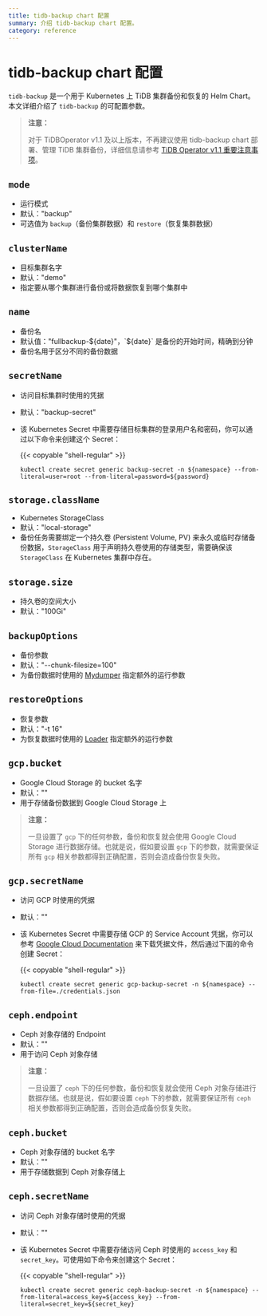 ```yaml
---
title: tidb-backup chart 配置
summary: 介绍 tidb-backup chart 配置。
category: reference
---
```


# tidb-backup chart 配置

`tidb-backup` 是一个用于 Kubernetes 上 TiDB 集群备份和恢复的 Helm Chart。本文详细介绍了 `tidb-backup` 的可配置参数。

> **注意：**
>
> 对于 TiDBOperator v1.1 及以上版本，不再建议使用 tidb-backup chart 部署、管理 TiDB 集群备份，详细信息请参考 [TiDB Operator v1.1 重要注意事项](notes-tidb-operator-v1.1.md)。

## `mode`

+ 运行模式
+ 默认："backup"
+ 可选值为 `backup`（备份集群数据）和 `restore`（恢复集群数据）

## `clusterName`

+ 目标集群名字
+ 默认："demo"
+ 指定要从哪个集群进行备份或将数据恢复到哪个集群中

## `name`

+ 备份名
+ 默认值："fullbackup-${date}"，`${date}` 是备份的开始时间，精确到分钟
+ 备份名用于区分不同的备份数据

## `secretName`

+ 访问目标集群时使用的凭据
+ 默认："backup-secret"
+ 该 Kubernetes Secret 中需要存储目标集群的登录用户名和密码，你可以通过以下命令来创建这个 Secret：

    {{< copyable "shell-regular" >}}

    ```shell
    kubectl create secret generic backup-secret -n ${namespace} --from-literal=user=root --from-literal=password=${password}
    ```

## `storage.className`

+ Kubernetes StorageClass
+ 默认："local-storage"
+ 备份任务需要绑定一个持久卷 (Persistent Volume, PV) 来永久或临时存储备份数据，`StorageClass` 用于声明持久卷使用的存储类型，需要确保该 `StorageClass` 在 Kubernetes 集群中存在。

## `storage.size`

+ 持久卷的空间大小
+ 默认："100Gi"

## `backupOptions`

+ 备份参数
+ 默认："--chunk-filesize=100"
+ 为备份数据时使用的 [Mydumper](https://github.com/maxbube/mydumper/blob/master/docs/mydumper_usage.rst#options) 指定额外的运行参数

## `restoreOptions`

+ 恢复参数
+ 默认："-t 16"
+ 为恢复数据时使用的 [Loader](https://pingcap.com/docs-cn/stable/loader-overview/) 指定额外的运行参数

## `gcp.bucket`

+ Google Cloud Storage 的 bucket 名字
+ 默认：""
+ 用于存储备份数据到 Google Cloud Storage 上

> **注意：**
>
> 一旦设置了 `gcp` 下的任何参数，备份和恢复就会使用 Google Cloud Storage 进行数据存储。也就是说，假如要设置 `gcp` 下的参数，就需要保证所有 `gcp` 相关参数都得到正确配置，否则会造成备份恢复失败。

## `gcp.secretName`

+ 访问 GCP 时使用的凭据
+ 默认：""
+ 该 Kubernetes Secret 中需要存储 GCP 的 Service Account 凭据，你可以参考 [Google Cloud Documentation](https://cloud.google.com/docs/authentication/production#obtaining_and_providing_service_account_credentials_manually) 来下载凭据文件，然后通过下面的命令创建 Secret：

    {{< copyable "shell-regular" >}}

    ```shell
    kubectl create secret generic gcp-backup-secret -n ${namespace} --from-file=./credentials.json
    ```

## `ceph.endpoint`

+ Ceph 对象存储的 Endpoint
+ 默认：""
+ 用于访问 Ceph 对象存储

> **注意：**
>
> 一旦设置了 `ceph` 下的任何参数，备份和恢复就会使用 Ceph 对象存储进行数据存储。也就是说，假如要设置 `ceph` 下的参数，就需要保证所有 `ceph` 相关参数都得到正确配置，否则会造成备份恢复失败。

## `ceph.bucket`

+ Ceph 对象存储的 bucket 名字
+ 默认：""
+ 用于存储数据到 Ceph 对象存储上

## `ceph.secretName`

+ 访问 Ceph 对象存储时使用的凭据
+ 默认：""
+ 该 Kubernetes Secret 中需要存储访问 Ceph 时使用的 `access_key` 和 `secret_key`。可使用如下命令来创建这个 Secret：

    {{< copyable "shell-regular" >}}

    ```shell
    kubectl create secret generic ceph-backup-secret -n ${namespace} --from-literal=access_key=${access_key} --from-literal=secret_key=${secret_key}
    ```
